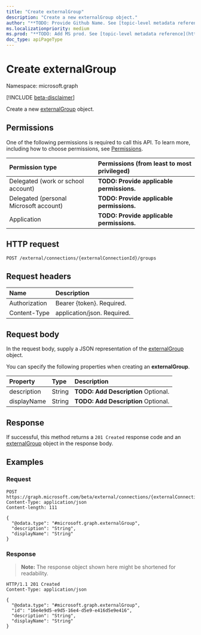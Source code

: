```yaml
---
title: "Create externalGroup"
description: "Create a new externalGroup object."
author: "**TODO: Provide Github Name. See [topic-level metadata reference](https://msgo.azurewebsites.net/add/document/guidelines/metadata.html#topic-level-metadata)**"
ms.localizationpriority: medium
ms.prod: "**TODO: Add MS prod. See [topic-level metadata reference](https://msgo.azurewebsites.net/add/document/guidelines/metadata.html#topic-level-metadata)**"
doc_type: apiPageType
---
```


# Create externalGroup
Namespace: microsoft.graph

[!INCLUDE [beta-disclaimer](../../includes/beta-disclaimer.md)]

Create a new [externalGroup](../resources/externalgroup.md) object.

## Permissions
One of the following permissions is required to call this API. To learn more, including how to choose permissions, see [Permissions](/graph/permissions-reference).

|Permission type|Permissions (from least to most privileged)|
|:---|:---|
|Delegated (work or school account)|**TODO: Provide applicable permissions.**|
|Delegated (personal Microsoft account)|**TODO: Provide applicable permissions.**|
|Application|**TODO: Provide applicable permissions.**|

## HTTP request

<!-- {
  "blockType": "ignored"
}
-->
``` http
POST /external/connections/{externalConnectionId}/groups
```

## Request headers
|Name|Description|
|:---|:---|
|Authorization|Bearer {token}. Required.|
|Content-Type|application/json. Required.|

## Request body
In the request body, supply a JSON representation of the [externalGroup](../resources/externalgroup.md) object.

You can specify the following properties when creating an **externalGroup**.

|Property|Type|Description|
|:---|:---|:---|
|description|String|**TODO: Add Description** Optional.|
|displayName|String|**TODO: Add Description** Optional.|



## Response

If successful, this method returns a `201 Created` response code and an [externalGroup](../resources/externalgroup.md) object in the response body.

## Examples

### Request
<!-- {
  "blockType": "request",
  "name": "create_externalgroup_from_"
}
-->
``` http
POST https://graph.microsoft.com/beta/external/connections/{externalConnectionId}/groups
Content-Type: application/json
Content-length: 111

{
  "@odata.type": "#microsoft.graph.externalGroup",
  "description": "String",
  "displayName": "String"
}
```


### Response
>**Note:** The response object shown here might be shortened for readability.
<!-- {
  "blockType": "response",
  "truncated": true,
  "@odata.type": "microsoft.graph.externalGroup"
}
-->
``` http
HTTP/1.1 201 Created
Content-Type: application/json

{
  "@odata.type": "#microsoft.graph.externalGroup",
  "id": "16e4e9d5-e9d5-16e4-d5e9-e416d5e9e416",
  "description": "String",
  "displayName": "String"
}
```

